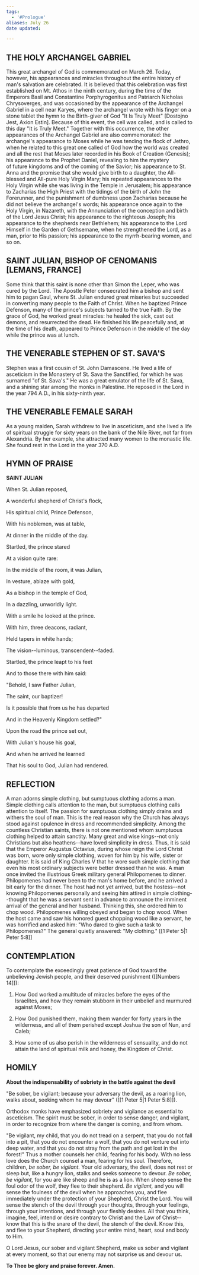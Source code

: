 ```yaml
---
tags:
  - '#Prologue'
aliases: July 26
date updated:

---
```


## THE HOLY ARCHANGEL GABRIEL

This great archangel of God is commemorated on March 26. Today, however, his appearances and miracles throughout the entire history of man's salvation are celebrated. It is believed that this celebration was first established on Mt. Athos in the ninth century, during the time of the Emperors Basil and Constantine Porphyrogenitus and Patriarch Nicholas Chrysoverges, and was occasioned by the appearance of the Archangel Gabriel in a cell near Karyes, where the archangel wrote with his finger on a stone tablet the hymn to the Birth-giver of God "It Is Truly Meet" [Dostojno Jest, Axion Estin]. Because of this event, the cell was called, and is called to this day "It is Truly Meet." Together with this occurrence, the other appearances of the Archangel Gabriel are also commemorated: the archangel's appearance to Moses while he was tending the flock of Jethro, when he related to this great one called of God how the world was created and all the rest that Moses later recorded in his Book of Creation (Genesis); his appearance to the Prophet Daniel, revealing to him the mystery of future kingdoms and of the coming of the Savior; his appearance to St. Anna and the promise that she would give birth to a daughter, the All-blessed and All-pure Holy Virgin Mary; his repeated appearances to the Holy Virgin while she was living in the Temple in Jerusalem; his appearance to Zacharias the High Priest with the tidings of the birth of John the Forerunner, and the punishment of dumbness upon Zacharias because he did not believe the archangel's words; his appearance once again to the Holy Virgin, in Nazareth, with the Annunciation of the conception and birth of the Lord Jesus Christ; his appearance to the righteous Joseph; his appearance to the shepherds near Bethlehem; his appearance to the Lord Himself in the Garden of Gethsemane, when he strengthened the Lord, as a man, prior to His passion; his appearance to the myrrh-bearing women, and so on.

## SAINT JULIAN, BISHOP OF CENOMANIS [LEMANS, FRANCE]

Some think that this saint is none other than Simon the Leper, who was cured by the Lord. The Apostle Peter consecrated him a bishop and sent him to pagan Gaul, where St. Julian endured great miseries but succeeded in converting many people to the Faith of Christ. When he baptized Prince Defenson, many of the prince's subjects turned to the true Faith. By the grace of God, he worked great miracles: he healed the sick, cast out demons, and resurrected the dead. He finished his life peacefully and, at the time of his death, appeared to Prince Defenson in the middle of the day while the prince was at lunch.

## THE VENERABLE STEPHEN OF ST. SAVA'S

Stephen was a first cousin of St. John Damascene. He lived a life of asceticism in the Monastery of St. Sava the Sanctified, for which he was surnamed "of St. Sava's." He was a great emulator of the life of St. Sava, and a shining star among the monks in Palestine. He reposed in the Lord in the year 794 A.D., in his sixty-ninth year.

## THE VENERABLE FEMALE SARAH

As a young maiden, Sarah withdrew to live in asceticism, and she lived a life of spiritual struggle for sixty years on the bank of the Nile River, not far from Alexandria. By her example, she attracted many women to the monastic life. She found rest in the Lord in the year 370 A.D.

## HYMN OF PRAISE

**SAINT JULIAN**

When St. Julian reposed,

A wonderful shepherd of Christ's flock,

His spiritual child, Prince Defenson,

With his noblemen, was at table,

At dinner in the middle of the day.

Startled, the prince stared

At a vision quite rare:

In the middle of the room, it was Julian,

In vesture, ablaze with gold,

As a bishop in the temple of God,

In a dazzling, unworldly light.

With a smile he looked at the prince.

With him, three deacons, radiant,

Held tapers in white hands;

The vision--luminous, transcendent--faded.

Startled, the prince leapt to his feet

And to those there with him said:

"Behold, I saw Father Julian,

The saint, our baptizer!

Is it possible that from us he has departed

And in the Heavenly Kingdom settled?"

Upon the road the prince set out,

With Julian's house his goal,

And when he arrived he learned

That his soul to God, Julian had rendered.

## REFLECTION

A man adorns simple clothing, but sumptuous clothing adorns a man. Simple clothing calls attention to the man, but sumptuous clothing calls attention to itself. The passion for sumptuous clothing simply drains and withers the soul of man. This is the real reason why the Church has always stood against opulence in dress and recommended simplicity. Among the countless Christian saints, there is not one mentioned whom sumptuous clothing helped to attain sanctity. Many great and wise kings--not only Christians but also heathens--have loved simplicity in dress. Thus, it is said that the Emperor Augustus Octavius, during whose reign the Lord Christ was born, wore only simple clothing, woven for him by his wife, sister or daughter. It is said of King Charles V that he wore such simple clothing that even his most ordinary subjects were better dressed than he was. A man once invited the illustrious Greek military general Philopomenes to dinner. Philopomenes had never been to the man's home before, and he arrived a bit early for the dinner. The host had not yet arrived, but the hostess--not knowing Philopomenes personally and seeing him attired in simple clothing--thought that he was a servant sent in advance to announce the imminent arrival of the general and her husband. Thinking this, she ordered him to chop wood. Philopomenes willing obeyed and began to chop wood. When the host came and saw his honored guest chopping wood like a servant, he was horrified and asked him: "Who dared to give such a task to Philopomenes?" The general quietly answered: "My clothing."
[[1 Peter 5|1 Peter 5:8]] 
## CONTEMPLATION

To contemplate the exceedingly great patience of God toward the unbelieving Jewish people, and their deserved punishment ([[Numbers 14]]):

1.  How God worked a multitude of miracles before the eyes of the Israelites, and how they remain stubborn in their unbelief and murmured against Moses;

1.  How God punished them, making them wander for forty years in the wilderness, and all of them perished except Joshua the son of Nun, and Caleb;

1.  How some of us also perish in the wilderness of sensuality, and do not attain the land of spiritual milk and honey, the Kingdom of Christ.

## HOMILY

**About the indispensability of sobriety in the battle against the devil**

"Be sober, be vigilant; because your adversary the devil, as a roaring lion, walks about, seeking whom he may devour" ([[1 Peter 5|1 Peter 5:8]]).

Orthodox monks have emphasized sobriety and vigilance as essential to asceticism. The spirit must be sober, in order to sense danger, and vigilant, in order to recognize from where the danger is coming, and from whom.

"Be vigilant, my child, that you do not tread on a serpent, that you do not fall into a pit, that you do not encounter a wolf, that you do not venture out into deep water, and that you do not stray from the path and get lost in the forest!" Thus a mother counsels her child, fearing for his body. With no less love does the Church counsel a man, fearing for his soul. Therefore, children, *be sober, be vigilant.* Your old adversary, the devil, does not rest or sleep but, like a hungry lion, stalks and seeks someone to devour. _Be sober, be vigilant,_ for you are like sheep and he is as a lion. When sheep sense the foul odor of the wolf, they flee to their shepherd. _Be vigilant,_ and you will sense the foulness of the devil when he approaches you, and flee immediately under the protection of your Shepherd, Christ the Lord. You will sense the stench of the devil through your thoughts, through your feelings, through your intentions, and through your fleshly desires. All that you think, imagine, feel, intend or desire contrary to Christ and the Law of Christ--know that this is the snare of the devil, the stench of the devil. Know this, and flee to your Shepherd, directing your entire mind, heart, soul and body to Him.

O Lord Jesus, our sober and vigilant Shepherd, make us sober and vigilant at every moment, so that our enemy may not surprise us and devour us.

**To Thee be glory and praise forever. Amen.**
